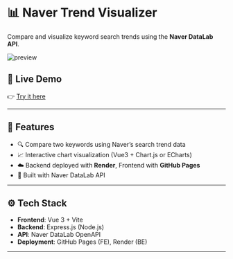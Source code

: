 # 📊 Naver Trend Visualizer

Compare and visualize keyword search trends using the **Naver DataLab API**.

![preview](https://emigrated22.github.io/Data_Visualization/assets/preview.png) <!-- ← 프로젝트 이미지 (원하면 GIF도 가능) -->

## 🔗 Live Demo

👉 [Try it here](https://emigrated22.github.io/Data_Visualization/)

---

## 🚀 Features

- 🔍 Compare two keywords using Naver’s search trend data
- 📈 Interactive chart visualization (Vue3 + Chart.js or ECharts)
- ☁️ Backend deployed with **Render**, Frontend with **GitHub Pages**
- 🧠 Built with Naver DataLab API

---

## ⚙️ Tech Stack

- **Frontend**: Vue 3 + Vite
- **Backend**: Express.js (Node.js)
- **API**: Naver DataLab OpenAPI
- **Deployment**: GitHub Pages (FE), Render (BE)

---

